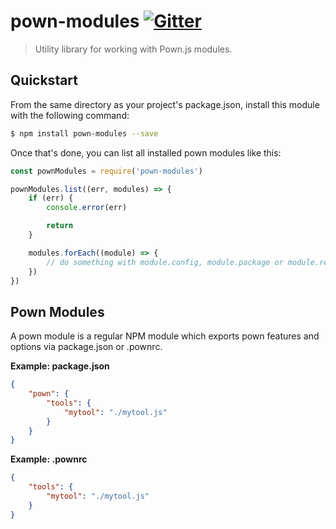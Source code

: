 # pown-modules  [![Gitter](https://img.shields.io/gitter/room/nwjs/nw.js.svg)](https://gitter.im/pownjs/Lobby)

> Utility library for working with Pown.js modules.

## Quickstart

From the same directory as your project's package.json, install this module with the following command:

```sh
$ npm install pown-modules --save
```

Once that's done, you can list all installed pown modules like this:

```js
const pownModules = require('pown-modules')

pownModules.list((err, modules) => {
    if (err) {
        console.error(err)

        return
    }

    modules.forEach((module) => {
        // do something with module.config, module.package or module.realpath
    })
})
```

## Pown Modules

A pown module is a regular NPM module which exports pown features and options via package.json or .pownrc.

**Example: package.json**

```json
{
    "pown": {
        "tools": {
            "mytool": "./mytool.js"
        }
    }
}
```

**Example: .pownrc**

```json
{
    "tools": {
        "mytool": "./mytool.js"
    }
}
```
